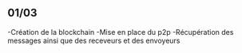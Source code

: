 ## 01/03

-Création de la blockchain 
-Mise en place du p2p
-Récupération des messages ainsi que des receveurs et des envoyeurs

